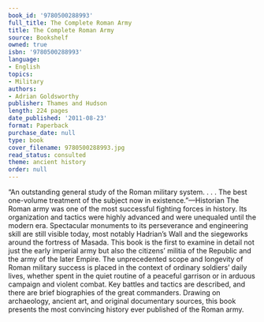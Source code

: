 ```yaml
---
book_id: '9780500288993'
full_title: The Complete Roman Army
title: The Complete Roman Army
source: Bookshelf
owned: true
isbn: '9780500288993'
language:
- English
topics:
- Military
authors:
- Adrian Goldsworthy
publisher: Thames and Hudson
length: 224 pages
date_published: '2011-08-23'
format: Paperback
purchase_date: null
type: book
cover_filename: 9780500288993.jpg
read_status: consulted
theme: ancient history
order: null
---
```

“An outstanding general study of the Roman military system. . . . The best one-volume treatment of the subject now in existence.”—Historian
The Roman army was one of the most successful fighting forces in history. Its organization and tactics were highly advanced and were unequaled until the modern era. Spectacular monuments to its perseverance and engineering skill are still visible today, most notably Hadrian’s Wall and the siegeworks around the fortress of Masada.
This book is the first to examine in detail not just the early imperial army but also the citizens’ militia of the Republic and the army of the later Empire. The unprecedented scope and longevity of Roman military success is placed in the context of ordinary soldiers’ daily lives, whether spent in the quiet routine of a peaceful garrison or in arduous campaign and violent combat. Key battles and tactics are described, and there are brief biographies of the great commanders.
Drawing on archaeology, ancient art, and original documentary sources, this book presents the most convincing history ever published of the Roman army.

